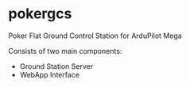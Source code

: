 pokergcs
========

Poker Flat Ground Control Station for ArduPilot Mega

Consists of two main components:
- Ground Station Server
- WebApp Interface


